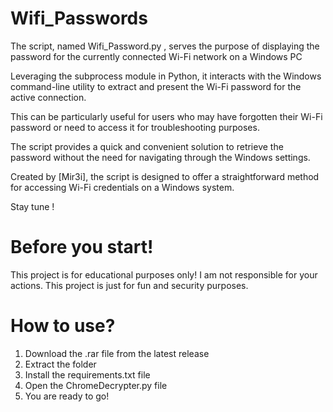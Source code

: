 # Wifi_Passwords
The script, named Wifi_Password.py , serves the purpose of displaying the password for the currently connected Wi-Fi network on a Windows PC

Leveraging the subprocess module in Python, it interacts with the Windows command-line utility to extract and present the Wi-Fi password for the active connection.

This can be particularly useful for users who may have forgotten their Wi-Fi password or need to access it for troubleshooting purposes.

The script provides a quick and convenient solution to retrieve the password without the need for navigating through the Windows settings.

Created by [Mir3i], the script is designed to offer a straightforward method for accessing Wi-Fi credentials on a Windows system.

Stay tune !
# Before you start!
This project is for educational purposes only! I am not responsible for your actions. This project is just for fun and security purposes.
# How to use?
1. Download the .rar file from the latest release
2. Extract the folder
3. Install the requirements.txt file
4. Open the ChromeDecrypter.py file
5. You are ready to go!



